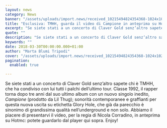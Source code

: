 ```yaml
---
layout: news
category: News
banner: "/assets/uploads/import.news/received_10215494824354368-1024x1025.png"
title: "Esclusiva: TMHH, guarda il video di Campione in anteprima su Hotmc!"
excerpt: "Se siete stati a un concerto di Claver Gold senz’altro sapete chi è TMHH, che ha condiviso con lui tutti i palchi dell’ultimo tour. Classe 1992, il rapper torna dopo tre anni dal suo ultimo album con un nuovo singolo inedito, Campione (prodotto da Lil Thug); sonorità contemporanee e graffianti per questa nuova uscita su [&hellip"
quote: ""
description: "Se siete stati a un concerto di Claver Gold senz’altro sapete chi è TMHH, che ha condiviso con lui tutti i palchi dell’ultimo tour. Classe 1992, il rapper torna dopo tre anni dal suo ultimo album con un nuovo singolo inedito, Campione (prodotto da Lil Thug); sonorità contemporanee e graffianti per questa nuova uscita su [&hellip"
keywords: ""
date: 2018-03-30T00:00:00.000+01:00
author: "Marta Blumi Tripodi"
cover: "/assets/uploads/import.news/received_10215494824354368-1024x1025.png"
pagination:
  enabled: true

---
```


Se siete stati a un concerto di Claver Gold senz’altro sapete chi è TMHH, che ha condiviso con lui tutti i palchi dell’ultimo tour. Classe 1992, il rapper torna dopo tre anni dal suo ultimo album con un nuovo singolo inedito, _Campione_ (prodotto da Lil Thug); sonorità contemporanee e graffianti per questa nuova uscita su etichetta Glory Hole, che già da parecchio è sinonimo di grandissima qualità nell’underground e non solo. Abbiamo il piacere di presentarvi il video, per la regia di Nicola Corradino, in anteprima su Hotmc: potete guardarlo dal player qui sopra. Enjoy!